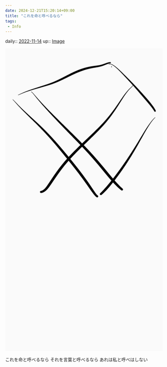 ```yaml
---
date: 2024-12-21T15:20:14+09:00
title: "これを命と呼べるなら"
tags:
 - Info
---
```


daily:: [2022-11-14](Daily_Note/2022-11-14.md)
up:: [Image](../Bar/Novel/Topics/Image.md)

![that](../Archived/that.png)

これを命と呼べるなら
それを言葉と呼べるなら
あれは私と呼べはしない